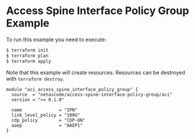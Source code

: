 <!-- BEGIN_TF_DOCS -->
# Access Spine Interface Policy Group Example

To run this example you need to execute:

```bash
$ terraform init
$ terraform plan
$ terraform apply
```

Note that this example will create resources. Resources can be destroyed with `terraform destroy`.

```hcl
module "aci_access_spine_interface_policy_group" {
  source  = "netascode/access-spine-interface-policy-group/aci"
  version = ">= 0.1.0"

  name              = "IPN"
  link_level_policy = "100G"
  cdp_policy        = "CDP-ON"
  aaep              = "AAEP1"
}
```
<!-- END_TF_DOCS -->